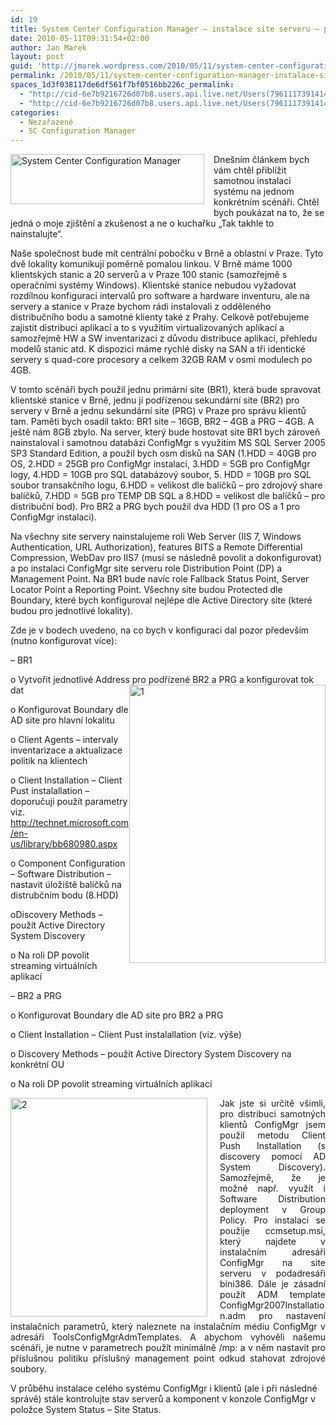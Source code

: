 ```yaml
---
id: 19
title: System Center Configuration Manager – instalace site serveru – praktická ukázka
date: 2010-05-11T09:31:54+02:00
author: Jan Marek
layout: post
guid: 'http://jmarek.wordpress.com/2010/05/11/system-center-configuration-manager-%e2%80%93-instalace-site-serveru-%e2%80%93-prakticka-ukazka'
permalink: /2010/05/11/system-center-configuration-manager-instalace-site-serveru-prakticka-ukazka/
spaces_1d3f038117de6df561f7bf0516bb226c_permalink:
  - "http://cid-6e7b9216726d07b8.users.api.live.net/Users(7961117391414167480)/Blogs('6E7B9216726D07B8!242')/Entries('6E7B9216726D07B8!296')?authkey=EpZNAU0huAk%24"
  - "http://cid-6e7b9216726d07b8.users.api.live.net/Users(7961117391414167480)/Blogs('6E7B9216726D07B8!242')/Entries('6E7B9216726D07B8!296')?authkey=EpZNAU0huAk%24"
categories:
  - Nezařazené
  - SC Configuration Manager
---
```

<div id="msgcns!6E7B9216726D07B8!296" class="bvMsg">
  <p>
    <img style="display:inline;margin:0 15px 10px 0;" alt="System Center Configuration Manager" align="left" src="http://i.microsoft.com/global/systemcenter/en/us/PublishingImages/SysCnt-ConfigMgr_80.png" width="310" height="80" />Dnešním článkem bych vám chtěl přiblížit samotnou instalaci systému na jednom konkrétním scénáři. Chtěl bych poukázat na to, že se jedná o moje zjištění a zkušenost a ne o kuchařku „Tak takhle to nainstalujte“.
  </p>
  
  <p>
    Naše společnost bude mít centrální pobočku v Brně a oblastní v Praze. Tyto dvě lokality komunikují poměrně pomalou linkou. V Brně máme 1000 klientských stanic a 20 serverů a v Praze 100 stanic (samozřejmě s operačními systémy Windows). Klientské stanice nebudou vyžadovat rozdílnou konfiguraci intervalů pro software a hardware inventuru, ale na servery a stanice v Praze bychom rádi instalovali z odděleného distribučního bodu a samotné klienty také z Prahy. Celkově potřebujeme zajistit distribuci aplikací a to s využitím virtualizovaných aplikací a samozřejmě HW a SW inventarizaci z důvodu distribuce aplikací, přehledu modelů stanic atd. K dispozici máme rychlé disky na SAN a tři identické servery s quad-core procesory a celkem 32GB RAM v osmi modulech po 4GB.
  </p>
  
  <p>
    V tomto scénáři bych použil jednu primární site (BR1), která bude spravovat klientské stanice v Brně, jednu jí podřízenou sekundární site (BR2) pro servery v Brně a jednu sekundární site (PRG) v Praze pro správu klientů tam. Paměti bych osadil takto: BR1 site – 16GB, BR2 – 4GB a PRG – 4GB. A ještě nám 8GB zbylo. Na server, který bude hostovat site BR1 bych zároveň nainstaloval i samotnou databázi ConfigMgr s využitím MS SQL Server 2005 SP3 Standard Edition, a použil bych osm disků na SAN (1.HDD = 40GB pro OS, 2.HDD = 25GB pro ConfigMgr instalaci, 3.HDD = 5GB pro ConfigMgr logy, 4.HDD = 10GB pro SQL databázový soubor, 5. HDD = 10GB pro SQL soubor transakčního logu, 6.HDD = velikost dle balíčků – pro zdrojový share balíčků, 7.HDD = 5GB pro TEMP DB SQL a 8.HDD = velikost dle balíčků – pro distribuční bod). Pro BR2 a PRG bych použil dva HDD (1 pro OS a 1 pro ConfigMgr instalaci).
  </p>
  
  <p>
    Na všechny site servery nainstalujeme roli Web Server (IIS 7, Windows Authentication, URL Authorization), features BITS a Remote Differential Compression, WebDav pro IIS7 (musí se následně povolit a dokonfigurovat) a po instalaci ConfigMgr site serveru role Distribution Point (DP) a Management Point. Na BR1 bude navíc role Fallback Status Point, Server Locator Point a Reporting Point. Všechny site budou Protected dle Boundary, které bych konfiguroval nejlépe dle Active Directory site (které budou pro jednotlivé lokality).
  </p>
  
  <p>
    Zde je v bodech uvedeno, na co bych v konfiguraci dal pozor především (nutno konfigurovat více):
  </p>
  
  <p>
    &#8211; BR1
  </p>
  
  <p>
    o Vytvořit jednotlivé Address pro podřízené BR2 a PRG a konfigurovat tok dat<a href="http://janmarek.eu/wp-content/uploads/2010/10/15b85d.png" rel="WLPP"><img style="border-bottom:0;border-left:0;display:inline;margin-left:0;border-top:0;margin-right:0;border-right:0;" title="1" border="0" alt="1" align="right" src="http://janmarek.eu/wp-content/uploads/2010/10/15b85d.png?w=211" width="314" height="445" /></a>
  </p>
  
  <p>
    o Konfigurovat Boundary dle AD site pro hlavní lokalitu
  </p>
  
  <p>
    o Client Agents – intervaly inventarizace a aktualizace politik na klientech
  </p>
  
  <p>
    o Client Installation – Client Pust instalallation – doporučuji použít parametry viz. <a href="http://technet.microsoft.com/en-us/library/bb680980.aspx">http://technet.microsoft.com/en-us/library/bb680980.aspx</a>
  </p>
  
  <p>
    o Component Configuration – Software Distribution – nastavit úložiště balíčků na distrubčním bodu (8.HDD)
  </p>
  
  <p>
    oDiscovery Methods – použít Active Directory System Discovery
  </p>
  
  <p>
    o Na roli DP povolit streaming virtuálních aplikací
  </p>
  
  <p>
    &#8211; BR2 a PRG
  </p>
  
  <p>
    o Konfigurovat Boundary dle AD site pro BR2 a PRG
  </p>
  
  <p>
    o Client Installation – Client Pust instalallation (viz. výše)
  </p>
  
  <p>
    o Discovery Methods – použít Active Directory System Discovery na konkrétní OU
  </p>
  
  <p>
    o Na roli DP povolit streaming virtuálních aplikací
  </p>
  
  <p>
    
  </p>
  
  <p align="justify">
    <a href="http://janmarek.eu/wp-content/uploads/2010/10/25b45d.png" rel="WLPP"><img style="border-bottom:0;border-left:0;display:inline;border-top:0;border-right:0;margin:0 20px 0 0;" title="2" border="0" alt="2" align="left" src="http://janmarek.eu/wp-content/uploads/2010/10/25b45d.png?w=257" width="315" height="350" /></a> Jak jste si určitě všimli, pro distribuci samotných klientů ConfigMgr jsem použil metodu Client Push Installation (s discovery pomocí AD System Discovery). Samozřejmě, že je možné např. využít i Software Distribution deployment v Group Policy. Pro instalaci se použije ccmsetup.msi, který najdete v instalačním adresáři ConfigMgr na site serveru v podadresáři bini386. Dále je zásadní použít ADM template ConfigMgr2007Installation.adm pro nastavení instalačních parametrů, který naleznete na instalačním médiu ConfigMgr v adresáři ToolsConfigMgrAdmTemplates. A abychom vyhověli našemu scénáři, je nutne v parametrech použít minimálně /mp: a v něm nastavit pro příslušnou politiku příslušný management point odkud stahovat zdrojové soubory.
  </p>
  
  <p>
    V průběhu instalace celého systému ConfigMgr i klientů (ale i při následné správě) stále kontrolujte stav serverů a komponent v konzole ConfigMgr v položce System Status – Site Status.
  </p></p>
</div>
